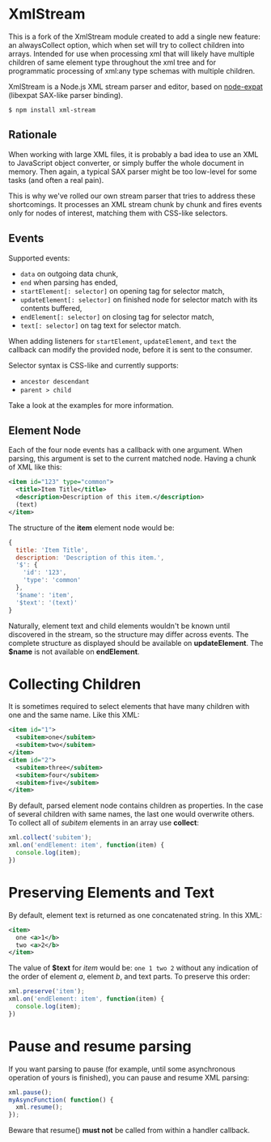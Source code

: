 # XmlStream

This is a fork of the XmlStream module created to add a single new
feature: an alwaysCollect option, which when set will try to collect
children into arrays.  Intended for use when processing xml that will
likely have multiple children of same element type throughout the xml
tree and for programmatic processing of xml:any type schemas with
multiple children.

XmlStream is a Node.js XML stream parser and editor, based on
[node-expat](https://github.com/astro/node-expat) (libexpat SAX-like parser
binding).

    $ npm install xml-stream

## Rationale

When working with large XML files, it is probably a bad idea to use an XML to
JavaScript object converter, or simply buffer the whole document in memory.
Then again, a typical SAX parser might be too low-level for some tasks (and
often a real pain).

This is why we've rolled our own stream parser that tries to address these
shortcomings. It processes an XML stream chunk by chunk and fires events only
for nodes of interest, matching them with CSS-like selectors.

## Events

Supported events:

* `data` on outgoing data chunk,
* `end` when parsing has ended,
* `startElement[: selector]` on opening tag for selector match,
* `updateElement[: selector]` on finished node for selector match
  with its contents buffered,
* `endElement[: selector]` on closing tag for selector match,
* `text[: selector]` on tag text for selector match.

When adding listeners for `startElement`, `updateElement`, and `text` the
callback can modify the provided node, before it is sent to the consumer.

Selector syntax is CSS-like and currently supports:

* `ancestor descendant`
* `parent > child`

Take a look at the examples for more information.

## Element Node

Each of the four node events has a callback with one argument. When parsing,
this argument is set to the current matched node. Having a chunk of XML like
this:

```xml
<item id="123" type="common">
  <title>Item Title</title>
  <description>Description of this item.</description>
  (text)
</item>
```

The structure of the **item** element node would be:

```javascript
{
  title: 'Item Title',
  description: 'Description of this item.',
  '$': {
    'id': '123',
    'type': 'common'
  },
  '$name': 'item',
  '$text': '(text)'
}
```

Naturally, element text and child elements wouldn't be known until discovered
in the stream, so the structure may differ across events. The complete
structure as displayed should be available on **updateElement**. The **$name**
is not available on **endElement**.

# Collecting Children

It is sometimes required to select elements that have many children with
one and the same name. Like this XML:

```xml
<item id="1">
  <subitem>one</subitem>
  <subitem>two</subitem>
</item>
<item id="2">
  <subitem>three</subitem>
  <subitem>four</subitem>
  <subitem>five</subitem>
</item>
```

By default, parsed element node contains children as properties. In the case
of several children with same names, the last one would overwrite others.
To collect all of *subitem* elements in an array use **collect**:

```javascript
xml.collect('subitem');
xml.on('endElement: item', function(item) {
  console.log(item);
})
```

# Preserving Elements and Text

By default, element text is returned as one concatenated string. In this XML:

```xml
<item>
  one <a>1</b>
  two <a>2</b>
</item>
```

The value of **$text** for *item* would be: `one 1 two 2` without any
indication of the order of element *a*, element *b*, and text parts.
To preserve this order:

```javascript
xml.preserve('item');
xml.on('endElement: item', function(item) {
  console.log(item);
})
```

# Pause and resume parsing

If you want parsing to pause (for example, until some asynchronous operation 
of yours is finished), you can pause and resume XML parsing:
```javascript
xml.pause();
myAsyncFunction( function() {
  xml.resume();
});
```
Beware that resume() **must not** be called from within a handler callback.

